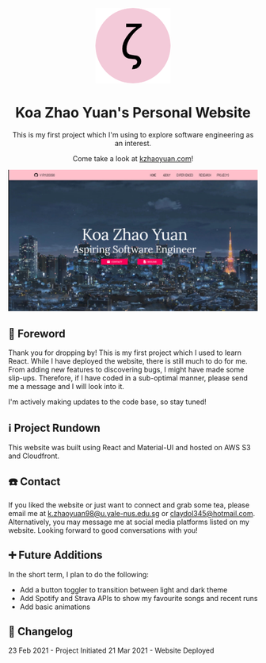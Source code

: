 <p align="center">
  <img width="152" src="https://github.com/virtuoso98/personal-website/blob/main/public/logo152.png" alt="Website Logo - Zeta!">
</p>

<h1 align="center">
 Koa Zhao Yuan's Personal Website 
</h1>

<p align="center">
  This is my first project which I'm using to explore software engineering as an interest. 
</p>

<p align="center">
  Come take a look at <a href="https://www.kzhaoyuan.com">kzhaoyuan.com</a>! 
</p>

![alt text](https://github.com/virtuoso98/personal-website/blob/main/src/assets/images/websitecover.png "Landing Page")
### 

## 🙋‍ Foreword
Thank you for dropping by! This is my first project which I used to learn React. While I have deployed the website, there is still much to do for me. From adding new features to discovering bugs, I might have made some slip-ups. Therefore, if I have coded in a sub-optimal manner, please send me a message and I will look into it.

I'm actively making updates to the code base, so stay tuned!

## :information_source: Project Rundown
This website was built using React and Material-UI and hosted on AWS S3 and Cloudfront.

## :phone: Contact 
If you liked the website or just want to connect and grab some tea, please email me at <a href="mailto:k.zhaoyuan98@u.yale-nus.edu.sg">k.zhaoyuan98@u.yale-nus.edu.sg</a> or <a href="claydol345@hotmail.com">claydol345@hotmail.com</a>. Alternatively, you may message me at social media platforms listed on my website. Looking forward to good conversations with you!

## :heavy_plus_sign: Future Additions
In the short term, I plan to do the following:
* Add a button toggler to transition between light and dark theme
* Add Spotify and Strava APIs to show my favourite songs and recent runs
* Add basic animations

## :memo: Changelog
23 Feb 2021 - Project Initiated
21 Mar 2021 - Website Deployed
